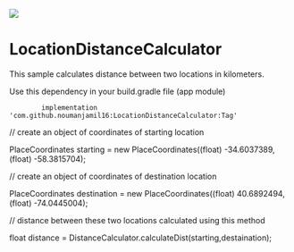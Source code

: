 
[![](https://jitpack.io/v/noumanjamil16/LocationDistanceCalculator.svg)](https://jitpack.io/#noumanjamil16/LocationDistanceCalculator)


# LocationDistanceCalculator
This sample calculates distance between two locations in kilometers.

Use this dependency in your build.gradle file (app module)


	        implementation 'com.github.noumanjamil16:LocationDistanceCalculator:Tag'



// create an object of coordinates of starting location

PlaceCoordinates starting  = new PlaceCoordinates((float) -34.6037389, (float) -58.3815704);

// create an object of coordinates of destination location

PlaceCoordinates destination = new PlaceCoordinates((float) 40.6892494, (float) -74.0445004);

// distance between these two locations calculated using this method

float distance = DistanceCalculator.calculateDist(starting,destaination);
